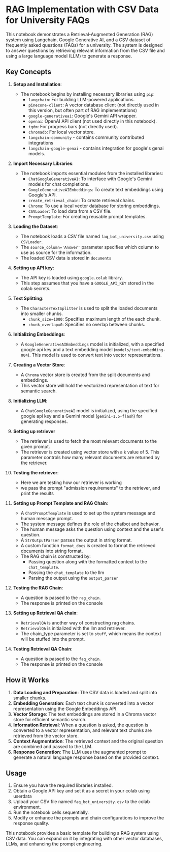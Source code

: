# RAG Implementation with CSV Data for University FAQs

This notebook demonstrates a Retrieval-Augmented Generation (RAG) system using Langchain, Google Generative AI, and a CSV dataset of frequently asked questions (FAQs) for a university. The system is designed to answer questions by retrieving relevant information from the CSV file and using a large language model (LLM) to generate a response.

## Key Concepts

1.  **Setup and Installation**:
    *   The notebook begins by installing necessary libraries using `pip`:
        *   `langchain`: For building LLM-powered applications.
        *   `pinecone-client`: A vector database client (not directly used in this version, but often part of RAG implementations)
        *   `google-generativeai`: Google's Gemini API wrapper.
        *   `openai`: OpenAI API client (not used directly in this notebook).
        *   `tqdm`: For progress bars (not directly used).
        *   `chromadb`: For local vector store.
        *  `langchain-community` - contains community contributed integrations
         * `langchain-google-genai` - contains integration for google's genai models.

2.  **Import Necessary Libraries**:
    *   The notebook imports essential modules from the installed libraries:
        *   `ChatGoogleGenerativeAI`: To interface with Google's Gemini models for chat completions.
        *   `GoogleGenerativeAIEmbeddings`: To create text embeddings using Google's API.
        *   `create_retrieval_chain`: To create retrieval chains.
        *   `Chroma`: To use a local vector database for storing embeddings.
        *   `CSVLoader`: To load data from a CSV file.
        *   `PromptTemplate`: For creating reusable prompt templates.

3.  **Loading the Dataset**:
    *   The notebook loads a CSV file named `faq_bot_university.csv` using `CSVLoader`.
    *   The `source_column='Answer'` parameter specifies which column to use as source for the information.
    *   The loaded CSV data is stored in `documents`

4.  **Setting up API key**:
    * The API key is loaded using `google.colab` library.
    *  This step assumes that you have a `GOOGLE_API_KEY` stored in the colab secrets.

5.  **Text Splitting**:
    *   The `CharacterTextSplitter` is used to split the loaded documents into smaller chunks.
        *  `chunk_size=1000`: Specifies maximum length of the each chunk.
        *   `chunk_overlap=0`: Specifies no overlap between chunks.

6.  **Initializing Embeddings**:
    *   A `GoogleGenerativeAIEmbeddings` model is initialized, with a specified google api key and a text embedding model (`models/text-embedding-004`). This model is used to convert text into vector representations.

7.  **Creating a Vector Store**:
    *   A `Chroma` vector store is created from the split documents and embeddings.
     *  This vector store will hold the vectorized representation of text for semantic search.

8.  **Initializing LLM**:
     *  A `ChatGoogleGenerativeAI` model is initialized, using the specified google api key and a Gemini model (`gemini-1.5-flash`) for generating responses.

9. **Setting up retriever**
    *   The retriever is used to fetch the most relevant documents to the given prompt.
    *   The retriever is created using vector store with a `k` value of 5. This parameter controls how many relevant documents are returned by the retriever.

10. **Testing the retriever**:
    *  Here we are testing how our retriever is working
    *  we pass the prompt \"admission requirements\" to the retriever, and print the results

11. **Setting up Prompt Template and RAG Chain**:
    *  A `ChatPromptTemplate` is used to set up the system message and human message prompt.
    *  The system message defines the role of the chatbot and behavior.
    *  The human message asks the question using context and the user's question.
    * A `StrOutputParser` parses the output in string format.
    * A custom function `format_docs` is created to format the retrieved documents into string format.
    * The RAG chain is constructed by:
        *  Passing question along with the formatted context to the `chat_template`.
        *  Passing the `chat_template` to the llm
        *  Parsing the output using the `output_parser`

12. **Testing the RAG Chain**:
     *  A question is passed to the `rag_chain`.
     *  The response is printed on the console

13. **Setting up Retrieval QA chain**:
      *  `RetrievalQA` is another way of constructing rag chains.
      *  `RetrievalQA` is initialized with the llm and retriever.
      *  The chain_type parameter is set to `stuff`, which means the context will be stuffed into the prompt.

14. **Testing Retrieval QA Chain**:
      * A question is passed to the `faq_chain`.
      *  The response is printed on the console

## How it Works

1.  **Data Loading and Preparation**: The CSV data is loaded and split into smaller chunks.
2.  **Embedding Generation**: Each text chunk is converted into a vector representation using the Google Embeddings API.
3.  **Vector Storage**: The text embeddings are stored in a Chroma vector store for efficient semantic search.
4.  **Information Retrieval**: When a question is asked, the question is converted to a vector representation, and relevant text chunks are retrieved from the vector store.
5.  **Context Augmentation**: The retrieved context and the original question are combined and passed to the LLM.
6.  **Response Generation**: The LLM uses the augmented prompt to generate a natural language response based on the provided context.

## Usage

1.  Ensure you have the required libraries installed.
2.  Obtain a Google API key and set it as a secret in your colab using userdata
3.  Upload your CSV file named `faq_bot_university.csv` to the colab environment.
4.  Run the notebook cells sequentially.
5.  Modify or enhance the prompts and chain configurations to improve the response quality.

This notebook provides a basic template for building a RAG system using CSV data. You can expand on it by integrating with other vector databases, LLMs, and enhancing the prompt engineering.
